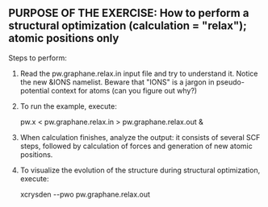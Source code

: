 PURPOSE OF THE EXERCISE:
How to perform a structural optimization (calculation = "relax");
atomic positions only
--------------------------------------------------------------------

Steps to perform:

1. Read the pw.graphane.relax.in input file and try to understand
   it. Notice the new &IONS namelist. Beware that "IONS" is a jargon
   in pseudo-potential context for atoms (can you figure out why?)

   
2. To run the example, execute:

   pw.x < pw.graphane.relax.in > pw.graphane.relax.out &


3. When calculation finishes, analyze the output: it consists of
   several SCF steps, followed by calculation of forces and generation
   of new atomic positions.


4. To visualize the evolution of the structure during structural
   optimization, execute:

   xcrysden --pwo pw.graphane.relax.out

